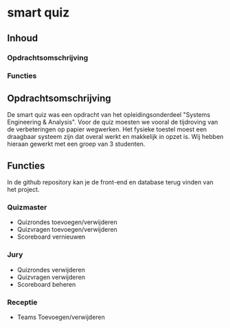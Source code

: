 # smart quiz
## Inhoud
### Opdrachtsomschrijving
### Functies
## Opdrachtsomschrijving
De smart quiz was een opdracht van het opleidingsonderdeel "Systems Engineering & Analysis". Voor de quiz moesten we vooral de tijdroving van de verbeteringen op papier wegwerken. Het fysieke toestel moest een draagbaar systeem zijn dat overal werkt en makkelijk in opzet is. Wij hebben hieraan gewerkt met een groep van 3 studenten.
## Functies
In de github repository kan je de front-end en database terug vinden van het project.
### Quizmaster
- Quizrondes toevoegen/verwijderen
- Quizvragen toevoegen/verwijderen
- Scoreboard vernieuwen
### Jury
- Quizrondes verwijderen
- Quizvragen verwijderen
- Scoreboard beheren
### Receptie
- Teams Toevoegen/verwijderen

